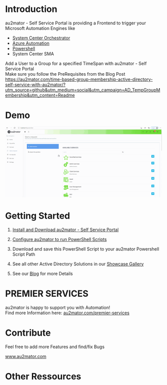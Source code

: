 # Introduction

au2mator - Self Service Portal is providing a Frontend to trigger your Microsoft Automation Engines like

- <a href="https://www.au2mator.com/orchestrator/?utm_source=github&utm_medium=social&utm_campaign=AD_TempGroupMembership&utm_content=Readme" target="_blank">System Center Orchestrator</a>
- <a href="https://www.au2mator.com/AzureAutomation/?utm_source=github&utm_medium=social&utm_campaign=AD_TempGroupMembership&utm_content=Readme" target="_blank">Azure Automation</a>
- <a href="https://www.au2mator.com/Powershell/?utm_source=github&utm_medium=social&utm_campaign=AD_TempGroupMembership&utm_content=Readme" target="_blank">Powershell</a>
- System Center SMA

Add a User to a Group for a specified TimeSpan with au2mator - Self Service Portal
<br>
Make sure you follow the PreRequisites from the Blog Post
https://au2mator.com/time-based-group-membership-active-directory-self-service-with-au2mator/?utm_source=github&utm_medium=social&utm_campaign=AD_TempGroupMembership&utm_content=Readme




# Demo
![Demo](/DEMO/AD-TimeBasedGroupMembership.gif)

# Getting Started

1.	<a href="https://au2mator.com/documentation/install-or-update-au2mator-self-service-portal/?utm_source=github&utm_medium=social&utm_campaign=AD_TempGroupMembership&utm_content=Readme" target="_blank">Install and Download au2mator - Self Service Portal</a>

2.	<a href="https://au2mator.com/documentation/use-powershell-with-au2mator/?utm_source=github&utm_medium=social&utm_campaign=AD_TempGroupMembership&utm_content=Readme" target="_blank">Configure au2mator to run PowerShell Scripts</a>

3.	Download and save this PowerShell Script to your au2mator Powershell Script Path

4. See all other Active Directory Solutions in our <a href="https://au2mator.com/active-directory/?utm_source=github&utm_medium=social&utm_campaign=AD_TempGroupMembership&utm_content=Readme">Showcase Gallery</a>

5. See our <a href="https://au2mator.com/blog/?utm_source=github&utm_medium=social&utm_campaign=AD_TempGroupMembership&utm_content=Readme">Blog</a> for more Details


# PREMIER SERVICES

au2mator is happy to support you with Automation! <br>
Find more Information here: <a href="https://au2mator.com/premier-services/?utm_source=github&utm_medium=social&utm_campaign=AD_TempGroupMembership&utm_content=Readme" target="_blank">au2mator.com/premier-services</a>


# Contribute

Feel free to add more Features and find/fix Bugs

<a href="https://au2mator.com/?utm_source=github&utm_medium=social&utm_campaign=AD_TempGroupMembership&utm_content=Readme" target="_blank">www.au2mator.com</a>

# Other Ressources